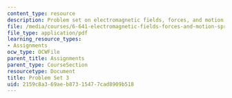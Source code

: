 ```yaml
---
content_type: resource
description: Problem set on electromagnetic fields, forces, and motion.
file: /media/courses/6-641-electromagnetic-fields-forces-and-motion-spring-2005/2159c8a369aeb87315477cad8909b518_ps3sp05.pdf
file_type: application/pdf
learning_resource_types:
- Assignments
ocw_type: OCWFile
parent_title: Assignments
parent_type: CourseSection
resourcetype: Document
title: Problem Set 3
uid: 2159c8a3-69ae-b873-1547-7cad8909b518
---
```

